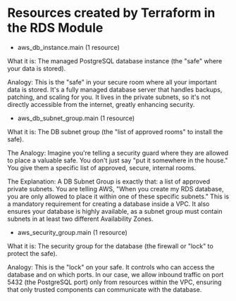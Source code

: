 # Resources created by Terraform in the RDS Module

* aws_db_instance.main (1 resource)

What it is: The managed PostgreSQL database instance (the "safe" where your data is stored).

Analogy: This is the "safe" in your secure room where all your important data is stored. It's a fully managed database server that handles backups, patching, and scaling for you. It lives in the private subnets, so it's not directly accessible from the internet, greatly enhancing security.
 
* aws_db_subnet_group.main (1 resource)

What it is: The DB subnet group (the "list of approved rooms" to install the safe).

The Analogy: Imagine you're telling a security guard where they are allowed to place a valuable safe. You don't just say "put it somewhere in the house." You give them a specific list of approved, secure, internal rooms.

The Explanation: A DB Subnet Group is exactly that: a list of approved private subnets. You are telling AWS, "When you create my RDS database, you are only allowed to place it within one of these specific subnets." This is a mandatory requirement for creating a database inside a VPC. It also ensures your database is highly available, as a subnet group must contain subnets in at least two different Availability Zones.

* aws_security_group.main (1 resource)

What it is: The security group for the database (the firewall or "lock" to protect the safe).

Analogy: This is the "lock" on your safe. It controls who can access the database and on which ports. In our case, we allow inbound traffic on port 5432 (the PostgreSQL port) only from resources within the VPC, ensuring that only trusted components can communicate with the database.